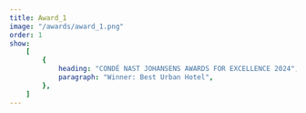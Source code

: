 ```yaml
---
title: Award_1
image: "/awards/award_1.png"
order: 1
show:
    [
        {
            heading: "CONDÉ NAST JOHANSENS AWARDS FOR EXCELLENCE 2024",
            paragraph: "Winner: Best Urban Hotel",
        },
    ]
---
```

